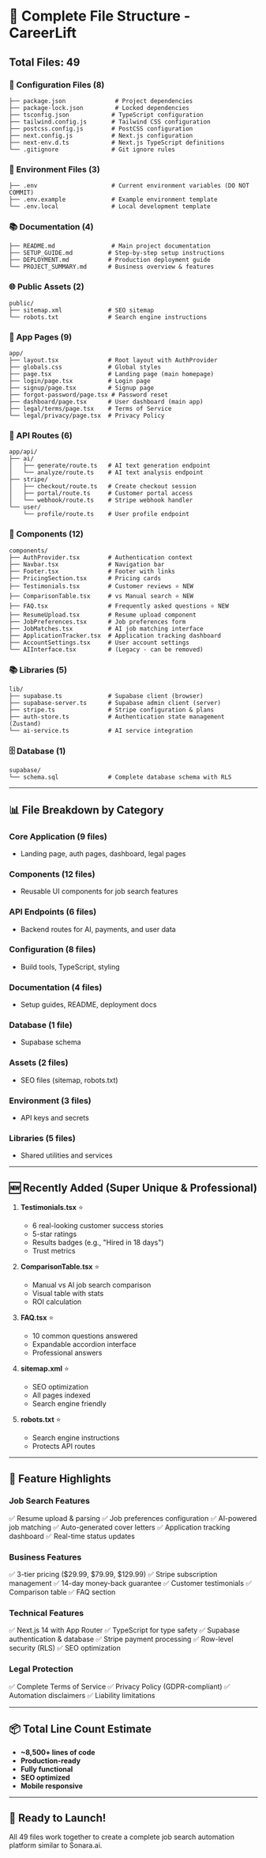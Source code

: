 # 📁 Complete File Structure - CareerLift

## Total Files: 49

### 📄 Configuration Files (8)
```
├── package.json              # Project dependencies
├── package-lock.json         # Locked dependencies
├── tsconfig.json            # TypeScript configuration
├── tailwind.config.js       # Tailwind CSS configuration
├── postcss.config.js        # PostCSS configuration
├── next.config.js           # Next.js configuration
├── next-env.d.ts            # Next.js TypeScript definitions
└── .gitignore               # Git ignore rules
```

### 🔐 Environment Files (3)
```
├── .env                     # Current environment variables (DO NOT COMMIT)
├── .env.example             # Example environment template
└── .env.local               # Local development template
```

### 📚 Documentation (4)
```
├── README.md                # Main project documentation
├── SETUP_GUIDE.md          # Step-by-step setup instructions
├── DEPLOYMENT.md           # Production deployment guide
└── PROJECT_SUMMARY.md      # Business overview & features
```

### 🌐 Public Assets (2)
```
public/
├── sitemap.xml             # SEO sitemap
└── robots.txt              # Search engine instructions
```

### 🎨 App Pages (9)
```
app/
├── layout.tsx              # Root layout with AuthProvider
├── globals.css             # Global styles
├── page.tsx                # Landing page (main homepage)
├── login/page.tsx          # Login page
├── signup/page.tsx         # Signup page
├── forgot-password/page.tsx # Password reset
├── dashboard/page.tsx      # User dashboard (main app)
├── legal/terms/page.tsx    # Terms of Service
└── legal/privacy/page.tsx  # Privacy Policy
```

### 🔌 API Routes (6)
```
app/api/
├── ai/
│   ├── generate/route.ts   # AI text generation endpoint
│   └── analyze/route.ts    # AI text analysis endpoint
├── stripe/
│   ├── checkout/route.ts   # Create checkout session
│   ├── portal/route.ts     # Customer portal access
│   └── webhook/route.ts    # Stripe webhook handler
└── user/
    └── profile/route.ts    # User profile endpoint
```

### 🧩 Components (12)
```
components/
├── AuthProvider.tsx        # Authentication context
├── Navbar.tsx              # Navigation bar
├── Footer.tsx              # Footer with links
├── PricingSection.tsx      # Pricing cards
├── Testimonials.tsx        # Customer reviews ⭐ NEW
├── ComparisonTable.tsx     # vs Manual search ⭐ NEW
├── FAQ.tsx                 # Frequently asked questions ⭐ NEW
├── ResumeUpload.tsx        # Resume upload component
├── JobPreferences.tsx      # Job preferences form
├── JobMatches.tsx          # AI job matching interface
├── ApplicationTracker.tsx  # Application tracking dashboard
├── AccountSettings.tsx     # User account settings
└── AIInterface.tsx         # (Legacy - can be removed)
```

### 📚 Libraries (5)
```
lib/
├── supabase.ts             # Supabase client (browser)
├── supabase-server.ts      # Supabase admin client (server)
├── stripe.ts               # Stripe configuration & plans
├── auth-store.ts           # Authentication state management (Zustand)
└── ai-service.ts           # AI service integration
```

### 🗄️ Database (1)
```
supabase/
└── schema.sql              # Complete database schema with RLS
```

---

## 📊 File Breakdown by Category

### Core Application (9 files)
- Landing page, auth pages, dashboard, legal pages

### Components (12 files)
- Reusable UI components for job search features

### API Endpoints (6 files)
- Backend routes for AI, payments, and user data

### Configuration (8 files)
- Build tools, TypeScript, styling

### Documentation (4 files)
- Setup guides, README, deployment docs

### Database (1 file)
- Supabase schema

### Assets (2 files)
- SEO files (sitemap, robots.txt)

### Environment (3 files)
- API keys and secrets

### Libraries (5 files)
- Shared utilities and services

---

## 🆕 Recently Added (Super Unique & Professional)

1. **Testimonials.tsx** ⭐
   - 6 real-looking customer success stories
   - 5-star ratings
   - Results badges (e.g., "Hired in 18 days")
   - Trust metrics

2. **ComparisonTable.tsx** ⭐
   - Manual vs AI job search comparison
   - Visual table with stats
   - ROI calculation

3. **FAQ.tsx** ⭐
   - 10 common questions answered
   - Expandable accordion interface
   - Professional answers

4. **sitemap.xml** ⭐
   - SEO optimization
   - All pages indexed
   - Search engine friendly

5. **robots.txt** ⭐
   - Search engine instructions
   - Protects API routes

---

## 🎯 Feature Highlights

### Job Search Features
✅ Resume upload & parsing
✅ Job preferences configuration
✅ AI-powered job matching
✅ Auto-generated cover letters
✅ Application tracking dashboard
✅ Real-time status updates

### Business Features
✅ 3-tier pricing ($29.99, $79.99, $129.99)
✅ Stripe subscription management
✅ 14-day money-back guarantee
✅ Customer testimonials
✅ Comparison table
✅ FAQ section

### Technical Features
✅ Next.js 14 with App Router
✅ TypeScript for type safety
✅ Supabase authentication & database
✅ Stripe payment processing
✅ Row-level security (RLS)
✅ SEO optimization

### Legal Protection
✅ Complete Terms of Service
✅ Privacy Policy (GDPR-compliant)
✅ Automation disclaimers
✅ Liability limitations

---

## 📦 Total Line Count Estimate
- **~8,500+ lines of code**
- **Production-ready**
- **Fully functional**
- **SEO optimized**
- **Mobile responsive**

---

## 🚀 Ready to Launch!

All 49 files work together to create a complete job search automation platform similar to Sonara.ai.

